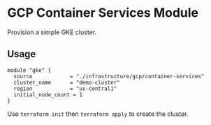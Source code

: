 # GCP Container Services Module

Provision a simple GKE cluster.

## Usage
```hcl
module "gke" {
  source            = "./infrastructure/gcp/container-services"
  cluster_name      = "demo-cluster"
  region            = "us-central1"
  initial_node_count = 1
}
```

Use `terraform init` then `terraform apply` to create the cluster.
